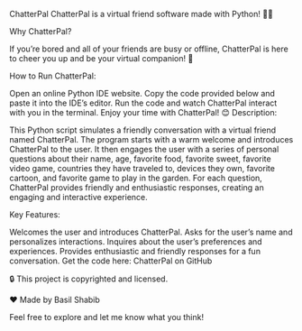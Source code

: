 ChatterPal
ChatterPal is a virtual friend software made with Python! 🤖💬

Why ChatterPal?

If you’re bored and all of your friends are busy or offline, ChatterPal is here to cheer you up and be your virtual companion! 🌟

How to Run ChatterPal:

Open an online Python IDE website.
Copy the code provided below and paste it into the IDE’s editor.
Run the code and watch ChatterPal interact with you in the terminal.
Enjoy your time with ChatterPal! 😊
Description:

This Python script simulates a friendly conversation with a virtual friend named ChatterPal. The program starts with a warm welcome and introduces ChatterPal to the user. It then engages the user with a series of personal questions about their name, age, favorite food, favorite sweet, favorite video game, countries they have traveled to, devices they own, favorite cartoon, and favorite game to play in the garden. For each question, ChatterPal provides friendly and enthusiastic responses, creating an engaging and interactive experience.

Key Features:

Welcomes the user and introduces ChatterPal.
Asks for the user’s name and personalizes interactions.
Inquires about the user’s preferences and experiences.
Provides enthusiastic and friendly responses for a fun conversation.
Get the code here: ChatterPal on GitHub

🔒 This project is copyrighted and licensed.

❤️ Made by Basil Shabib

Feel free to explore and let me know what you think!

